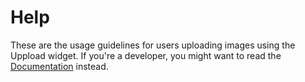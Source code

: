 # Help

These are the usage guidelines for users uploading images using the Uppload widget. If you're a developer, you might want to read the [Documentation](/) instead.
